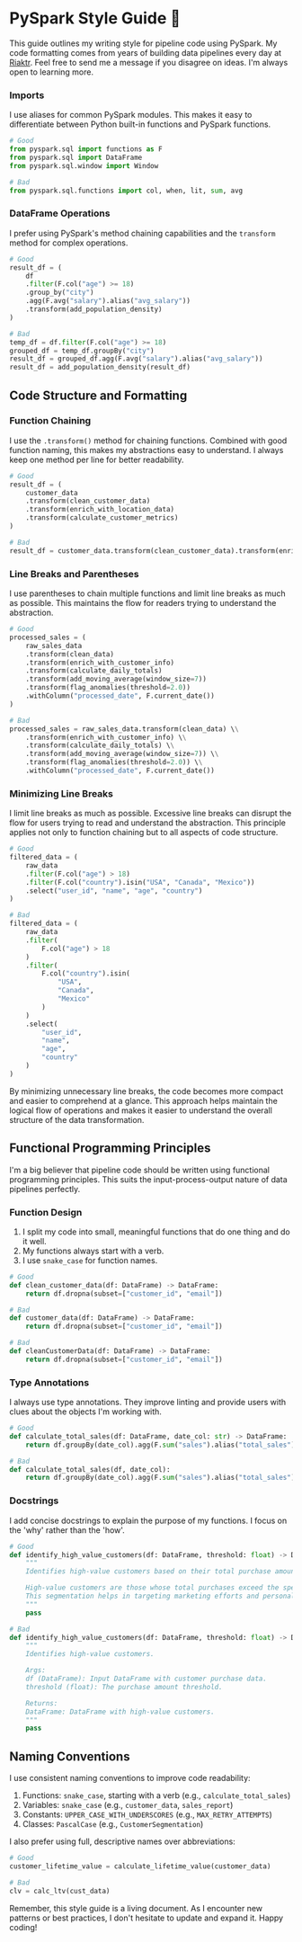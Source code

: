 # PySpark Style Guide 🌙

This guide outlines my writing style for pipeline code using PySpark. My code formatting comes from years of building data pipelines every day at [Riaktr](https://riaktr.com/). Feel free to send me a message if you disagree on ideas. I'm always open to learning more.


### Imports

I use aliases for common PySpark modules. This makes it easy to differentiate between Python built-in functions and PySpark functions.

```python
# Good
from pyspark.sql import functions as F
from pyspark.sql import DataFrame
from pyspark.sql.window import Window

# Bad
from pyspark.sql.functions import col, when, lit, sum, avg

```

### DataFrame Operations

I prefer using PySpark's method chaining capabilities and the `transform` method for complex operations.

```python
# Good
result_df = (
    df
    .filter(F.col("age") >= 18)
    .group_by("city")
    .agg(F.avg("salary").alias("avg_salary"))
    .transform(add_population_density)
)

# Bad
temp_df = df.filter(F.col("age") >= 18)
grouped_df = temp_df.groupBy("city")
result_df = grouped_df.agg(F.avg("salary").alias("avg_salary"))
result_df = add_population_density(result_df)

```

## Code Structure and Formatting

### Function Chaining

I use the `.transform()` method for chaining functions. Combined with good function naming, this makes my abstractions easy to understand. I always keep one method per line for better readability.

```python
# Good
result_df = (
    customer_data
    .transform(clean_customer_data)
    .transform(enrich_with_location_data)
    .transform(calculate_customer_metrics)
)

# Bad
result_df = customer_data.transform(clean_customer_data).transform(enrich_with_location_data).transform(calculate_customer_metrics)

```

### Line Breaks and Parentheses

I use parentheses to chain multiple functions and limit line breaks as much as possible. This maintains the flow for readers trying to understand the abstraction.

```python
# Good
processed_sales = (
    raw_sales_data
    .transform(clean_data)
    .transform(enrich_with_customer_info)
    .transform(calculate_daily_totals)
    .transform(add_moving_average(window_size=7))
    .transform(flag_anomalies(threshold=2.0))
    .withColumn("processed_date", F.current_date())
)

# Bad
processed_sales = raw_sales_data.transform(clean_data) \\
    .transform(enrich_with_customer_info) \\
    .transform(calculate_daily_totals) \\
    .transform(add_moving_average(window_size=7)) \\
    .transform(flag_anomalies(threshold=2.0)) \\
    .withColumn("processed_date", F.current_date())

```

### Minimizing Line Breaks

I limit line breaks as much as possible. Excessive line breaks can disrupt the flow for users trying to read and understand the abstraction. This principle applies not only to function chaining but to all aspects of code structure.

```python
# Good
filtered_data = (
    raw_data
    .filter(F.col("age") > 18)
    .filter(F.col("country").isin("USA", "Canada", "Mexico"))
    .select("user_id", "name", "age", "country")
)

# Bad
filtered_data = (
    raw_data
    .filter(
        F.col("age") > 18
    )
    .filter(
        F.col("country").isin(
            "USA",
            "Canada",
            "Mexico"
        )
    )
    .select(
        "user_id",
        "name",
        "age",
        "country"
    )
)

```

By minimizing unnecessary line breaks, the code becomes more compact and easier to comprehend at a glance. This approach helps maintain the logical flow of operations and makes it easier to understand the overall structure of the data transformation.

## Functional Programming Principles

I'm a big believer that pipeline code should be written using functional programming principles. This suits the input-process-output nature of data pipelines perfectly.

### Function Design

1. I split my code into small, meaningful functions that do one thing and do it well.
2. My functions always start with a verb.
3. I use `snake_case` for function names.

```python
# Good
def clean_customer_data(df: DataFrame) -> DataFrame:
    return df.dropna(subset=["customer_id", "email"])

# Bad
def customer_data(df: DataFrame) -> DataFrame:
    return df.dropna(subset=["customer_id", "email"])

# Bad
def cleanCustomerData(df: DataFrame) -> DataFrame:
    return df.dropna(subset=["customer_id", "email"])

```

### Type Annotations

I always use type annotations. They improve linting and provide users with clues about the objects I'm working with.

```python
# Good
def calculate_total_sales(df: DataFrame, date_col: str) -> DataFrame:
    return df.groupBy(date_col).agg(F.sum("sales").alias("total_sales"))

# Bad
def calculate_total_sales(df, date_col):
    return df.groupBy(date_col).agg(F.sum("sales").alias("total_sales"))

```

### Docstrings

I add concise docstrings to explain the purpose of my functions. I focus on the 'why' rather than the 'how'.

```python
# Good
def identify_high_value_customers(df: DataFrame, threshold: float) -> DataFrame:
    """
    Identifies high-value customers based on their total purchase amount.

    High-value customers are those whose total purchases exceed the specified threshold.
    This segmentation helps in targeting marketing efforts and personalized services.
    """
    pass

# Bad
def identify_high_value_customers(df: DataFrame, threshold: float) -> DataFrame:
    """
    Identifies high-value customers.

    Args:
    df (DataFrame): Input DataFrame with customer purchase data.
    threshold (float): The purchase amount threshold.

    Returns:
    DataFrame: DataFrame with high-value customers.
    """
    pass
```

## Naming Conventions

I use consistent naming conventions to improve code readability:

1. Functions: `snake_case`, starting with a verb (e.g., `calculate_total_sales`)
2. Variables: `snake_case` (e.g., `customer_data`, `sales_report`)
3. Constants: `UPPER_CASE_WITH_UNDERSCORES` (e.g., `MAX_RETRY_ATTEMPTS`)
4. Classes: `PascalCase` (e.g., `CustomerSegmentation`)

I also prefer using full, descriptive names over abbreviations:

```python
# Good
customer_lifetime_value = calculate_lifetime_value(customer_data)

# Bad
clv = calc_ltv(cust_data)
```

Remember, this style guide is a living document. As I encounter new patterns or best practices, I don't hesitate to update and expand it. Happy coding!
